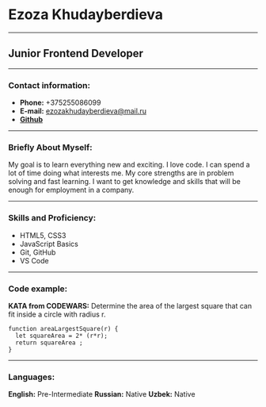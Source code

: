 # Ezoza Khudayberdieva
***
## Junior Frontend Developer

***
### Contact information:
* **Phone:** +375255086099
* **E-mail:** ezozakhudayberdieva@mail.ru
* **[Github](адрес "https://github.com/Ezoza111")**

***
### Briefly About Myself:
My goal is to learn everything new and exciting. I love code. 
I can spend a lot of time doing what interests me. 
My core strengths are in problem solving and fast learning. 
I want to get knowledge and skills that will be enough for employment in a company.

***
### Skills and Proficiency:
* HTML5, CSS3
* JavaScript Basics
* Git, GitHub
* VS Code

***
### Code example:
**KATA from CODEWARS:**  Determine the area of the largest square that can fit inside a circle with radius r.

```
function areaLargestSquare(r) {
  let squareArea = 2* (r*r);
  return squareArea ; 
}

 ```

 ***
### Languages:
**English:** Pre-Intermediate
**Russian:** Native
**Uzbek:** Native